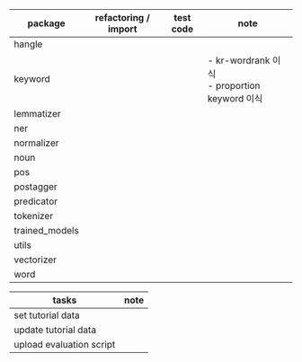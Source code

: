 | package | refactoring / import | test code | note |
| --- | --- | --- | --- |
| hangle | | | |
| keyword | | | - kr-wordrank 이식<br> - proportion keyword 이식 |
| lemmatizer | | | |
| ner | | | |
| normalizer | | | |
| noun | | | |
| pos | | | |
| postagger | | | |
| predicator | | | |
| tokenizer | | | |
| trained_models | | | |
| utils | | | |
| vectorizer | | | |
| word | | | |

| tasks | note |
| --- | --- |
| set tutorial data | |
| update tutorial data | |
| upload evaluation script | |


